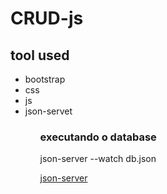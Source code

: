 # CRUD-js
<h2>tool used</h2>

<ul>
  <li>bootstrap</li>
  <li>css</li>
  <li>js</li>
  <li>json-servet</li>
<ul>

<h3>executando o database</h3>
<p>json-server --watch db.json</p>

<a href="https://www.npmjs.com/package/json-server">json-server</a>
